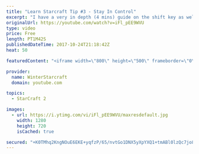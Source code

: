 ```yaml
---
title: "Learn Starcraft Tip #3 - Stay In Control"
excerpt: "I have a very in depth (4 mins) guide on the shift key as well here https://www.youtube.com/watch?v=7x9pHr544oY"
originalUrl: https://youtube.com/watch?v=iFl_pEE9WVU
type: video
price: Free
length: PT1M42S
publishedDateTime: 2017-10-24T21:18:42Z
heat: 50

featuredContent: "<iframe width=\"800\" height=\"500\" frameborder=\"0\" src=\"https://www.youtube.com/embed/iFl_pEE9WVU\" allow=\"accelerometer; autoplay; encrypted-media; gyroscope; picture-in-picture\" allowfullscreen></iframe>"

provider:
  name: WinterStarcraft
  domain: youtube.com

topics:
  - StarCraft 2

images:
  - url: https://i.ytimg.com/vi/iFl_pEE9WVU/maxresdefault.jpg
    width: 1280
    height: 720
    isCached: true

secured: "+K0TMhq2KngNOuE6EKE+yqfzP/65/nvtGo1DNX5yXpYXQ1+tmABl0lzQc7jo8bF+bnow5MB4onOT7wpJG9BvoIkaUtnlZgI0lormuPT2XifLoCTyzfmGvimm/6BzK5uoL15NpkeV/eMWWl+I1cQg+0VK88g/N1+pDWvfUN+PIAEN2m2J1pLwdMGAEUuSzCnNrO352vC12c427gp699Zfyae3pvohByogo15xyt/TLFCxuMd0ZX4xZzlkja+A2CspAjyWsCRsN/VV1IOc7jvR0Y56nlrzbjNEk6DmHf+G7D5jmxS+YgMVFjKimM40dczfvYF74PeSXN9Q3hU+X6RiYXfamPZ1w8TREghB0WcygrHokIL7EQWnlOyz2nCXUF417awyIqeHqQnglX33jhIXjQRJE8wmQxq9oRUYEZdOBm8=;4VKy8LSPPH2HuQ0aNT21Vg=="
---
```



